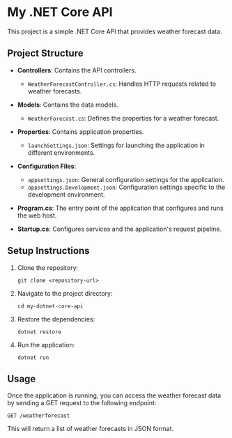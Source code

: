 # My .NET Core API

This project is a simple .NET Core API that provides weather forecast data.

## Project Structure

- **Controllers**: Contains the API controllers.
  - `WeatherForecastController.cs`: Handles HTTP requests related to weather forecasts.
  
- **Models**: Contains the data models.
  - `WeatherForecast.cs`: Defines the properties for a weather forecast.

- **Properties**: Contains application properties.
  - `launchSettings.json`: Settings for launching the application in different environments.

- **Configuration Files**:
  - `appsettings.json`: General configuration settings for the application.
  - `appsettings.Development.json`: Configuration settings specific to the development environment.

- **Program.cs**: The entry point of the application that configures and runs the web host.

- **Startup.cs**: Configures services and the application's request pipeline.

## Setup Instructions

1. Clone the repository:
   ```
   git clone <repository-url>
   ```

2. Navigate to the project directory:
   ```
   cd my-dotnet-core-api
   ```

3. Restore the dependencies:
   ```
   dotnet restore
   ```

4. Run the application:
   ```
   dotnet run
   ```

## Usage

Once the application is running, you can access the weather forecast data by sending a GET request to the following endpoint:

```
GET /weatherforecast
```

This will return a list of weather forecasts in JSON format.